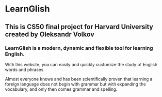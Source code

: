 # LearnGlish

## This is CS50 final project for Harvard University created by Oleksandr Volkov

### LearnGlish is a modern, dynamic and flexible tool for learning English.

With this website, you can easily and quickly customize the study of English words and phrases.

Almost everyone knows and has been scientifically proven that learning a foreign language does not begin with grammar but with expanding the vocabulary, and only then comes grammar and spelling.
